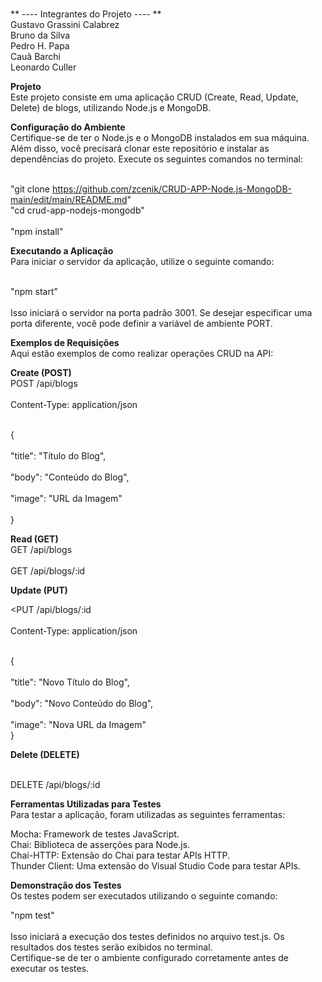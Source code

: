 
<br>** ---- Integrantes do Projeto ---- **<br>
Gustavo Grassini Calabrez<br>
Bruno da Silva<br>
Pedro H. Papa<br>
Cauã Barchi<br>
Leonardo Culler<br>

**Projeto**
<br>Este projeto consiste em uma aplicação CRUD (Create, Read, Update, Delete) de blogs, utilizando Node.js e MongoDB.<br>

**Configuração do Ambiente**
<br>Certifique-se de ter o Node.js e o MongoDB instalados em sua máquina. Além disso, você precisará clonar este repositório e instalar as dependências do projeto. Execute os seguintes comandos no terminal:<br>

<br>"git clone <https://github.com/zcenik/CRUD-APP-Node.js-MongoDB-main/edit/main/README.md>"
<br>"cd crud-app-nodejs-mongodb"<br>
<br>"npm install"<br>

**Executando a Aplicação**
<br>Para iniciar o servidor da aplicação, utilize o seguinte comando:<br>

<br>"npm start"<br>
<br>Isso iniciará o servidor na porta padrão 3001. Se desejar especificar uma porta diferente, você pode definir a variável de ambiente PORT.<br>

**Exemplos de Requisições**
<br>Aqui estão exemplos de como realizar operações CRUD na API:<br>

**Create (POST)**
<br>POST /api/blogs<br>
<br>Content-Type: application/json<br>

<br>{<br>
  <br>"title": "Título do Blog",<br>
  <br>"body": "Conteúdo do Blog",<br>
  <br>"image": "URL da Imagem"<br>
<br>}<br>

**Read (GET)**
<br>GET /api/blogs<br>
<br>GET /api/blogs/:id<br>

**Update (PUT)**

<PUT /api/blogs/:id<br>
<br>Content-Type: application/json<br>

<br>{<br>
  <br>"title": "Novo Título do Blog",<br>
  <br>"body": "Novo Conteúdo do Blog",<br>
 <br>"image": "Nova URL da Imagem"<br>
}<br>

**Delete (DELETE)**

<br>DELETE /api/blogs/:id<br>

**Ferramentas Utilizadas para Testes**<br>
Para testar a aplicação, foram utilizadas as seguintes ferramentas:<br>

Mocha: Framework de testes JavaScript.<br>
Chai: Biblioteca de asserções para Node.js.<br>
Chai-HTTP: Extensão do Chai para testar APIs HTTP.<br>
Thunder Client: Uma extensão do Visual Studio Code para testar APIs.<br>

**Demonstração dos Testes**
<br>Os testes podem ser executados utilizando o seguinte comando:<br>

"npm test"<br>
<br>Isso iniciará a execução dos testes definidos no arquivo test.js. Os resultados dos testes serão exibidos no terminal.<br>
Certifique-se de ter o ambiente configurado corretamente antes de executar os testes.<br>

